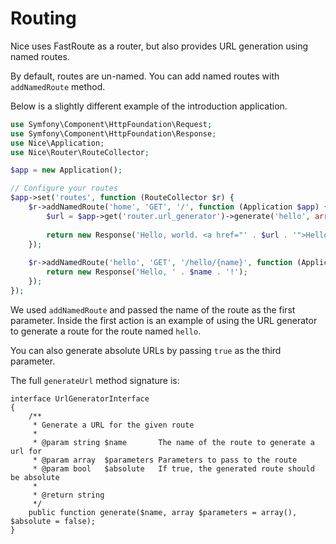 Routing
=======

Nice uses FastRoute as a router, but also provides URL generation using named routes.

By default, routes are un-named. You can add named routes with `addNamedRoute` method.

Below is a slightly different example of the introduction application.

```php
use Symfony\Component\HttpFoundation\Request;
use Symfony\Component\HttpFoundation\Response;
use Nice\Application;
use Nice\Router\RouteCollector;

$app = new Application();

// Configure your routes
$app->set('routes', function (RouteCollector $r) {
    $r->addNamedRoute('home', 'GET', '/', function (Application $app) {
        $url = $app->get('router.url_generator')->generate('hello', array('name' => 'Tyler'));
        
        return new Response('Hello, world. <a href="' . $url . '">Hello, Tyler.</a>');
    });
    
    $r->addNamedRoute('hello', 'GET', '/hello/{name}', function (Application $app, Request $request, $name) {
        return new Response('Hello, ' . $name . '!');
    });
});
```

We used `addNamedRoute` and passed the name of the route as the first parameter. Inside the first action is an
example of using the URL generator to generate a route for the route named `hello`.

You can also generate absolute URLs by passing `true` as the third parameter.

The full `generateUrl` method signature is:

```
interface UrlGeneratorInterface
{
    /**
     * Generate a URL for the given route
     *
     * @param string $name       The name of the route to generate a url for
     * @param array  $parameters Parameters to pass to the route
     * @param bool   $absolute   If true, the generated route should be absolute
     *
     * @return string
     */
    public function generate($name, array $parameters = array(), $absolute = false);
}
```